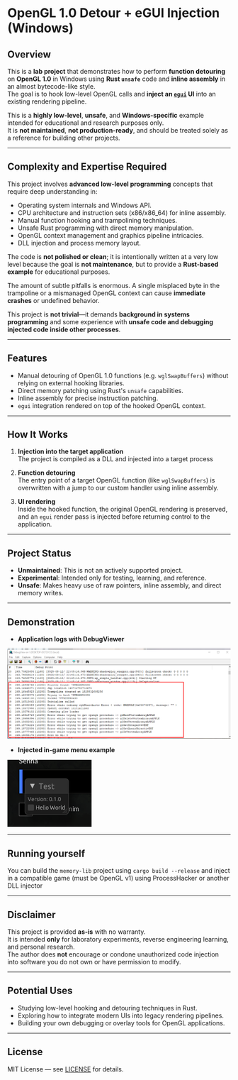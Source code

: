 # OpenGL 1.0 Detour + eGUI Injection (Windows)

## Overview

This is a **lab project** that demonstrates how to perform **function detouring** on **OpenGL 1.0** in Windows using **Rust `unsafe`** code and **inline assembly** in an almost bytecode-like style.  
The goal is to hook low-level OpenGL calls and **inject an [`egui`](https://github.com/emilk/egui) UI** into an existing rendering pipeline.

This is a **highly low-level**, **unsafe**, and **Windows-specific** example intended for educational and research purposes only.  
It is **not maintained**, **not production-ready**, and should be treated solely as a reference for building other projects.

---

## Complexity and Expertise Required

This project involves **advanced low-level programming** concepts that require deep understanding in:

- Operating system internals and Windows API.
- CPU architecture and instruction sets (x86/x86_64) for inline assembly.
- Manual function hooking and trampolining techniques.
- Unsafe Rust programming with direct memory manipulation.
- OpenGL context management and graphics pipeline intricacies.
- DLL injection and process memory layout.

The code is **not polished or clean**; it is intentionally written at a very low level because the goal is **not maintenance**, but to provide a **Rust-based example** for educational purposes.

The amount of subtle pitfalls is enormous. A single misplaced byte in the trampoline or a mismanaged OpenGL context can cause **immediate crashes** or undefined behavior.  

This project is **not trivial**—it demands **background in systems programming** and some experience with **unsafe code and debugging injected code inside other processes**.

---

## Features

- Manual detouring of OpenGL 1.0 functions (e.g. `wglSwapBuffers`) without relying on external hooking libraries.
- Direct memory patching using Rust's `unsafe` capabilities.
- Inline assembly for precise instruction patching.
- `egui` integration rendered on top of the hooked OpenGL context.

---

## How It Works

1. **Injection into the target application**  
   The project is compiled as a DLL and injected into a target process

2. **Function detouring**  
   The entry point of a target OpenGL function (like `wglSwapBuffers`) is overwritten with a jump to our custom handler using inline assembly.

3. **UI rendering**  
   Inside the hooked function, the original OpenGL rendering is preserved, and an `egui` render pass is injected before returning control to the application.

---


## Project Status

- **Unmaintained**: This is not an actively supported project.
- **Experimental**: Intended only for testing, learning, and reference.
- **Unsafe**: Makes heavy use of raw pointers, inline assembly, and direct memory writes.


---


## Demonstration

- **Application logs with DebugViewer**

![Viewing debug logs through debug viewer](assets/view-logs.png)

- **Injected in-game menu example**

![Injected example menu (with working input capture)](assets/injected-menu.png)


---

## Running yourself

You can build the `memory-lib` project using `cargo build --release` and inject in a compatible game (must be OpenGL v1) using ProcessHacker or another DLL injector

---

## Disclaimer

This project is provided **as-is** with no warranty.  
It is intended **only** for laboratory experiments, reverse engineering learning, and personal research.  
The author does **not** encourage or condone unauthorized code injection into software you do not own or have permission to modify.

---

## Potential Uses

- Studying low-level hooking and detouring techniques in Rust.
- Exploring how to integrate modern UIs into legacy rendering pipelines.
- Building your own debugging or overlay tools for OpenGL applications.

---

## License

MIT License — see [LICENSE](LICENSE) for details.